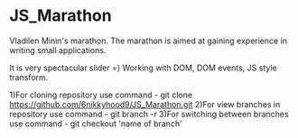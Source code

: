 # JS_Marathon
Vladilen Minin's marathon. The marathon is aimed at gaining experience in writing small applications.


It is very spectacular slider =)
Working with DOM, DOM events, JS style transform.


1)For cloning repository use command - git clone https://github.com/6nikkyhood9/JS_Marathon.git
2)For view branches in repository use command - git branch -r
3)For switching between branches use command - git checkout 'name of branch'
